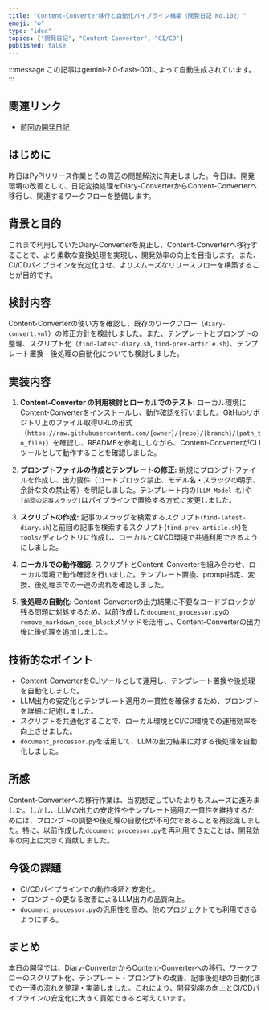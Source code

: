 ```yaml
---
title: "Content-Converter移行と自動化パイプライン構築（開発日記 No.102）"
emoji: "⚙️"
type: "idea"
topics: ["開発日記", "Content-Converter", "CI/CD"]
published: false
---
```


:::message
この記事はgemini-2.0-flash-001によって自動生成されています。
:::

## 関連リンク

- [前回の開発日記](https://zenn.dev/centervil/articles/2025-06-17_109_dev-diary)

## はじめに

昨日はPyPIリリース作業とその周辺の問題解決に奔走しました。今日は、開発環境の改善として、日記変換処理をDiary-ConverterからContent-Converterへ移行し、関連するワークフローを整備します。

## 背景と目的

これまで利用していたDiary-Converterを廃止し、Content-Converterへ移行することで、より柔軟な変換処理を実現し、開発効率の向上を目指します。また、CI/CDパイプラインを安定化させ、よりスムーズなリリースフローを構築することが目的です。

## 検討内容

Content-Converterの使い方を確認し、既存のワークフロー（`diary-convert.yml`）の修正方針を検討しました。また、テンプレートとプロンプトの整理、スクリプト化（`find-latest-diary.sh`, `find-prev-article.sh`）、テンプレート置換・後処理の自動化についても検討しました。

## 実装内容

1.  **Content-Converter の利用検討とローカルでのテスト:** ローカル環境にContent-Converterをインストールし、動作確認を行いました。GitHubリポジトリ上のファイル取得URLの形式（`https://raw.githubusercontent.com/{owner}/{repo}/{branch}/{path_to_file}`）を確認し、READMEを参考にしながら、Content-ConverterがCLIツールとして動作することを確認しました。

2.  **プロンプトファイルの作成とテンプレートの修正:** 新規にプロンプトファイルを作成し、出力要件（コードブロック禁止、モデル名・スラッグの明示、余計な文の禁止等）を明記しました。テンプレート内の`[LLM Model 名]`や`[前回の記事スラッグ]`はパイプラインで置換する方式に変更しました。

3.  **スクリプトの作成:** 記事のスラッグを検索するスクリプト(`find-latest-diary.sh`)と前回の記事を検索するスクリプト(`find-prev-article.sh`)を`tools/`ディレクトリに作成し、ローカルとCI/CD環境で共通利用できるようにしました。

4.  **ローカルでの動作確認:** スクリプトとContent-Converterを組み合わせ、ローカル環境で動作確認を行いました。テンプレート置換、prompt指定、変換、後処理までの一連の流れを確認しました。

5.  **後処理の自動化:** Content-Converterの出力結果に不要なコードブロックが残る問題に対処するため、以前作成した`document_processor.py`の`remove_markdown_code_block`メソッドを活用し、Content-Converterの出力後に後処理を追加しました。

## 技術的なポイント

-   Content-ConverterをCLIツールとして運用し、テンプレート置換や後処理を自動化しました。
-   LLM出力の安定化とテンプレート適用の一貫性を確保するため、プロンプトを詳細に記述しました。
-   スクリプトを共通化することで、ローカル環境とCI/CD環境での運用効率を向上させました。
-   `document_processor.py`を活用して、LLMの出力結果に対する後処理を自動化しました。

## 所感

Content-Converterへの移行作業は、当初想定していたよりもスムーズに進みました。しかし、LLMの出力の安定性やテンプレート適用の一貫性を維持するためには、プロンプトの調整や後処理の自動化が不可欠であることを再認識しました。特に、以前作成した`document_processor.py`を再利用できたことは、開発効率の向上に大きく貢献しました。

## 今後の課題

-   CI/CDパイプラインでの動作検証と安定化。
-   プロンプトの更なる改善によるLLM出力の品質向上。
-   `document_processor.py`の汎用性を高め、他のプロジェクトでも利用できるようにする。

## まとめ

本日の開発では、Diary-ConverterからContent-Converterへの移行、ワークフローのスクリプト化、テンプレート・プロンプトの改善、記事後処理の自動化までの一連の流れを整理・実装しました。これにより、開発効率の向上とCI/CDパイプラインの安定化に大きく貢献できると考えています。